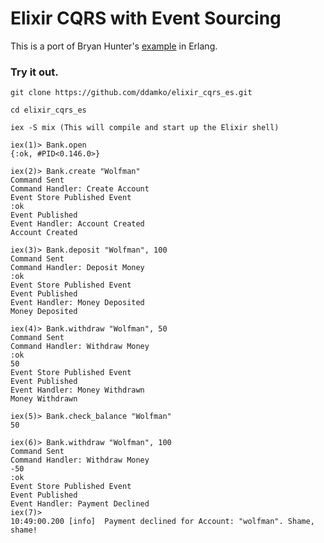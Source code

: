 # Elixir CQRS with Event Sourcing

This is a port of Bryan Hunter's [example](https://github.com/bryanhunter/cqrs-with-erlang/tree/ndc-oslo) in Erlang.

### Try it out.
```
git clone https://github.com/ddamko/elixir_cqrs_es.git

cd elixir_cqrs_es

iex -S mix (This will compile and start up the Elixir shell)

iex(1)> Bank.open
{:ok, #PID<0.146.0>}

iex(2)> Bank.create "Wolfman"
Command Sent
Command Handler: Create Account
Event Store Published Event
:ok
Event Published
Event Handler: Account Created
Account Created

iex(3)> Bank.deposit "Wolfman", 100
Command Sent
Command Handler: Deposit Money
:ok
Event Store Published Event
Event Published
Event Handler: Money Deposited
Money Deposited

iex(4)> Bank.withdraw "Wolfman", 50
Command Sent
Command Handler: Withdraw Money
:ok
50
Event Store Published Event
Event Published
Event Handler: Money Withdrawn
Money Withdrawn

iex(5)> Bank.check_balance "Wolfman"
50

iex(6)> Bank.withdraw "Wolfman", 100
Command Sent
Command Handler: Withdraw Money
-50
:ok
Event Store Published Event
Event Published
Event Handler: Payment Declined
iex(7)> 
10:49:00.200 [info]  Payment declined for Account: "wolfman". Shame, shame!

```


